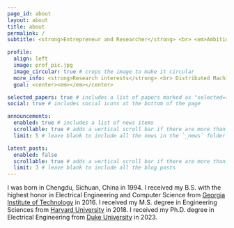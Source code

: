 ```yaml
---
page_id: about
layout: about
title: about
permalink: /
subtitle: <strong>Entrepreneur and Researcher</strong> <br> <em>Ambitious, Creative, Curious, Honest, Resilient</em>

profile:
  align: left
  image: prof_pic.jpg
  image_circular: true # crops the image to make it circular
  more_info: <strong>Research interests</strong> <br> Distributed Machine Learning, Efficient Machine Learning, <br> Signal Processing, Artificial Intelligence
  goal: <center><em></em></center>

selected_papers: true # includes a list of papers marked as "selected={true}"
social: true # includes social icons at the bottom of the page

announcements:
  enabled: true # includes a list of news items
  scrollable: true # adds a vertical scroll bar if there are more than 3 news items
  limit: 5 # leave blank to include all the news in the `_news` folder

latest_posts:
  enabled: false
  scrollable: true # adds a vertical scroll bar if there are more than 3 new posts items
  limit: 3 # leave blank to include all the blog posts
---
```

I was born in Chengdu, Sichuan, China in 1994. 
I received my B.S. with the highest honor in Electrical Engineering and Computer Science from [Georgia Institute of Technology](https://www.gatech.edu/) in 2016.
I received my M.S. degree in Engineering Sciences from [Harvard University](https://www.harvard.edu/) in 2018.
I received my Ph.D. degree in Electrical Engineering from [Duke University](https://www.duke.edu/) in 2023.
